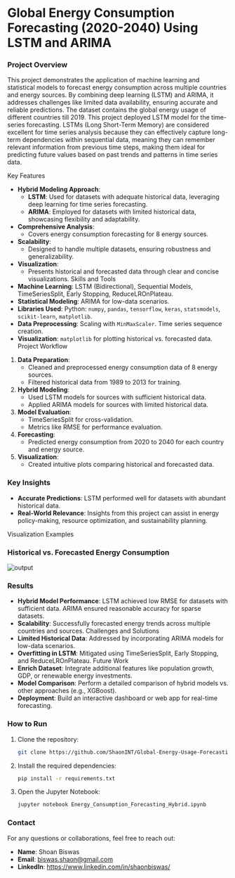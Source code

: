 # Global Energy Consumption Forecasting (2020-2040) Using LSTM and ARIMA

### Project Overview

This project demonstrates the application of machine learning and statistical models to forecast energy consumption across multiple countries and energy sources. By combining deep learning (LSTM) and ARIMA, it addresses challenges like limited data availability, ensuring accurate and reliable predictions. The dataset contains the global energy usage of different countries till 2019. This project deployed LSTM model for the time-series forecasting. LSTMs (Long Short-Term Memory) are considered excellent for time series analysis because they can effectively capture long-term dependencies within sequential data, meaning they can remember relevant information from previous time steps, making them ideal for predicting future values based on past trends and patterns in time series data.

Key Features
- **Hybrid Modeling Approach**:
  - **LSTM**: Used for datasets with adequate historical data, leveraging deep learning for time series forecasting.
  - **ARIMA**: Employed for datasets with limited historical data, showcasing flexibility and adaptability.
- **Comprehensive Analysis**:
  - Covers energy consumption forecasting for 8 energy sources.
- **Scalability**:
  - Designed to handle multiple datasets, ensuring robustness and generalizability.
- **Visualization**:
  - Presents historical and forecasted data through clear and concise visualizations.
Skills and Tools
- **Machine Learning**: LSTM (Bidirectional), Sequential Models, TimeSeriesSplit, Early Stopping, ReduceLROnPlateau.
- **Statistical Modeling**: ARIMA for low-data scenarios.
- **Libraries Used**: Python: `numpy`, `pandas`, `tensorflow`, `keras`, `statsmodels`, `scikit-learn`, `matplotlib`.
- **Data Preprocessing**: Scaling with `MinMaxScaler`. Time series sequence creation.
- **Visualization**: `matplotlib` for plotting historical vs. forecasted data.
Project Workflow
1. **Data Preparation**:
   - Cleaned and preprocessed energy consumption data of 8 energy sources.
   - Filtered historical data from 1989 to 2013 for training.
2. **Hybrid Modeling**:
   - Used LSTM models for sources with sufficient historical data.
   - Applied ARIMA models for sources with limited historical data.
3. **Model Evaluation**:
   - TimeSeriesSplit for cross-validation.
   - Metrics like RMSE for performance evaluation.
4. **Forecasting**:
   - Predicted energy consumption from 2020 to 2040 for each country and energy source.
5. **Visualization**:
   - Created intuitive plots comparing historical and forecasted data.

### Key Insights

- **Accurate Predictions**: LSTM performed well for datasets with abundant historical data.
- **Real-World Relevance**: Insights from this project can assist in energy policy-making, resource optimization, and sustainability planning.

Visualization Examples
### Historical vs. Forecasted Energy Consumption

![output](https://github.com/user-attachments/assets/62cbe882-26df-4734-be14-2f246203537f)


### Results
- **Hybrid Model Performance**: LSTM achieved low RMSE for datasets with sufficient data. ARIMA ensured reasonable accuracy for sparse datasets.
- **Scalability**: Successfully forecasted energy trends across multiple countries and sources.
Challenges and Solutions
- **Limited Historical Data**: Addressed by incorporating ARIMA models for low-data scenarios.
- **Overfitting in LSTM**: Mitigated using TimeSeriesSplit, Early Stopping, and ReduceLROnPlateau.
Future Work
- **Enrich Dataset**: Integrate additional features like population growth, GDP, or renewable energy investments.
- **Model Comparison**: Perform a detailed comparison of hybrid models vs. other approaches (e.g., XGBoost).
- **Deployment**: Build an interactive dashboard or web app for real-time forecasting.

### How to Run

1. Clone the repository:
   ```bash
   git clone https://github.com/ShaonINT/Global-Energy-Usage-Forecasting.git
   ```
2. Install the required dependencies:
   ```bash
   pip install -r requirements.txt
   ```
3. Open the Jupyter Notebook:
   ```bash
   jupyter notebook Energy_Consumption_Forecasting_Hybrid.ipynb
   ```

### Contact

For any questions or collaborations, feel free to reach out:
- **Name**: Shoan Biswas
- **Email**: biswas.shaon@gmail.com
- **LinkedIn**: https://www.linkedin.com/in/shaonbiswas/

